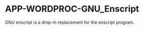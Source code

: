 APP-WORDPROC-GNU_Enscript
=========================

GNU enscript is a drop-in replacement for the enscript program.
